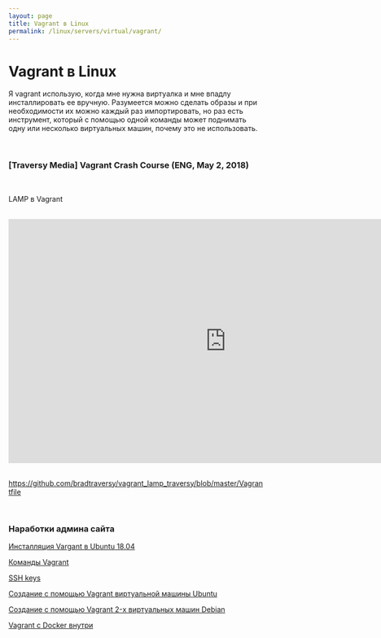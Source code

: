 ```yaml
---
layout: page
title: Vagrant в Linux
permalink: /linux/servers/virtual/vagrant/
---
```


# Vagrant в Linux


Я vagrant использую, когда мне нужна виртуалка и мне впадлу инсталлировать ее вручную.
Разумеется можно сделать образы и при необходимости их можно каждый раз импортировать, но раз есть инструмент, который с помощью одной команды может поднимать одну или несколько виртуальных машин, почему это не использовать.


<br/>

### [Traversy Media] Vagrant Crash Course (ENG, May 2, 2018)

<br/>

LAMP в Vagrant

<br/>

<div align="center">
    <iframe width="853" height="480" src="https://www.youtube.com/embed/vBreXjkizgo" frameborder="0" allow="autoplay; encrypted-media" allowfullscreen></iframe>
</div>

<br/>

https://github.com/bradtraversy/vagrant_lamp_traversy/blob/master/Vagrantfile

<br/>

### Наработки админа сайта


[Инсталляция Vargant в Ubuntu 18.04](/linux/servers/virtual/vagrant/installation/ubuntu/)  

[Команды Vagrant](/linux/servers/virtual/vagrant/commands/)  

[SSH keys](/linux/servers/virtual/vagrant/ssh-keygen/)  

[Создание с помощью Vagrant виртуальной машины Ubuntu](/linux/servers/virtual/vagrant/create-ubuntu-vm-by-vagrant/)  

[Создание с помощью Vagrant 2-х виртуальных машин Debian](/linux/servers/virtual/vagrant/create-2-debian-vagrant/)

[Vagrant c Docker внутри](/linux/servers/virtual/vagrant/vagrant-with-docker/)
